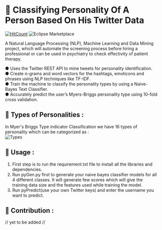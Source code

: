 # :memo: Classifying Personality Of A Person Based On His Twitter Data

[![HitCount](http://hits.dwyl.com/priyansh19/https://githubcom/priyansh19/Classification-of-Personality-based-on-Users-Twitter-Data.svg)](http://hits.dwyl.com/priyansh19/https://githubcom/priyansh19/Classification-of-Personality-based-on-Users-Twitter-Data)
![Eclipse Marketplace](https://img.shields.io/eclipse-marketplace/l/notepad4e)

A Natural Language Processing (NLP), Machine Learning and Data Mining project, which will automate the screening process before hiring a professional or can be used in psychiatry to check effectivity of patient therapy.  <br />

● Uses the Twitter REST API to mine tweets for personality identification.  
● Create n-grams and word vectors for the hashtags, emoticons and phrases using NLP techniques like TF-IDF.  
● Train the machine to classify the personality types by using a Naive-Bayes Text Classifier.  
● Accurately predict the user’s Myers-Briggs personality type using 10-fold cross validation.  

## :rainbow: Types of Personalities :

In Myer's Briggs Type indicator Classification we have 16 types of personality which can be categorized as :<br />
![Types](https://user-images.githubusercontent.com/33621094/74926796-4ddb5200-538b-11ea-944a-78ad55c3395f.png)

## :rocket: Usage :

1. First step is to run the requirement.txt file to install all the libraries and dependencies.
1. Run pyGen.py first to generate your naive bayes classifier models for all 4 different classes. It will generate few scores which will give the training data size and the features used while training the model.
1. Run pyPredict(use your own Twitter keys) and enter the username you want to predict.   

## :palm_tree: Contribution :

// yet to be added //
